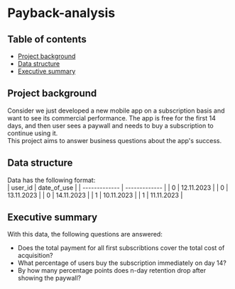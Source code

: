 # Payback-analysis
## Table of contents
* [Project background](https://github.com/Azidalus/Buisness-metrics-analysis-in-Pandas#Project-background)
* [Data structure](https://github.com/Azidalus/Buisness-metrics-analysis-in-Pandas#Data-structure)
* [Executive summary](https://github.com/Azidalus/Buisness-metrics-analysis-in-Pandas#Executive-summary)

## Project background 
Consider we just developed a new mobile app on a subscription basis and want to see its commercial performance. The app is free for the first 14 days, and then user sees a paywall and needs to buy a subscription to continue using it.\
This project aims to answer business questions about the app's success.

## Data structure
Data has the following format:        
| user_id  | date_of_use |
| ------------- | ------------- |
| 0  | 12.11.2023  |
| 0  | 13.11.2023  |
| 0  | 14.11.2023  |
| 1  | 10.11.2023  |
| 1  | 11.11.2023  |

## Executive summary
With this data, the following questions are answered:
- Does the total payment for all first subscribtions cover the total cost of acquisition?
- What percentage of users buy the subscription immediately on day 14?
- By how many percentage points does n-day retention drop after showing the paywall? 
